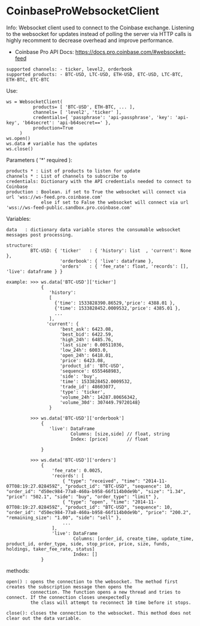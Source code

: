 # CoinbaseProWebsocketClient
Info:
    Websocket client used to connect to the Coinbase exchange. Listening to the websocket for 
    updates instead of polling the server via HTTP calls is highly recomment to decrease overhead and 
    improve performance.
    
   - Coinbase Pro API Docs: https://docs.pro.coinbase.com/#websocket-feed
    
    supported channels: - ticker, level2, orderbook
    supported products: - BTC-USD, LTC-USD, ETH-USD, ETC-USD, LTC-BTC, ETH-BTC, ETC-BTC
    
    
Use:
    
    ws = WebsocketClient(
              products= [ 'BTC-USD', ETH-BTC, ... ], 
              channels= [ 'level2', 'ticker' ], 
              credentials={ 'passphrase': 'api-passphrase', 'key': 'api-key', 'b64secret': 'api-b64secret==' }, 
              production=True
         )
    ws.open()
    ws.data # variable has the updates
    ws.close()
    
Parameters ( '*' required ):

    products * : List of products to listen for update
    channels * : List of channels to subscribe to
    credentials: Dictionary with the API credentials needed to connect to Coinbase
    production : Boolean. if set to True the websocket will connect via url 'wss://ws-feed.pro.coinbase.com' 
                 else if set to False the websocket will connect via url 'wss://ws-feed-public.sandbox.pro.coinbase.com'

Variables:

    data   : dictionary data variable stores the consumable websocket messages post processing. 
    
    structure:
             BTC-USD: { 'ticker'   : { 'history': list  , 'current': None },
                        'orderbook': { 'live': dataframe },
                        'orders'   : { 'fee_rate': float, 'records': [], 'live': dataframe } }
    
    example: >>> ws.data['BTC-USD']['ticker']
                 { 
                    'history': 
                    [ 
                      {'time': 1533828390.86529,'price': 4388.01 }, 
                      {'time': 1533828452.0009532,'price': 4385.01 },
                      ...
                    ], 
                   'current': {
                        'best_ask': 6423.08,
                        'best_bid': 6422.59,
                        'high_24h': 6485.76,
                        'last_size': 0.00511036,
                        'low_24h': 6003.0,
                        'open_24h': 6418.01,
                        'price': 6423.08,
                        'product_id': 'BTC-USD',
                        'sequence': 6555468983,
                        'side': 'buy',
                        'time': 1533828452.0009532,
                        'trade_id': 48603077,
                        'type': 'ticker',
                        'volume_24h': 14287.80656342,
                        'volume_30d': 307449.79720148}
                    }
                 
             >>> ws.data['BTC-USD']['orderbook']
                 {
                    'live': DataFrame
                            Columns: [size,side] // float, string
                            Index: [price]       // float
                            
                 }
                 
             >>> ws.data['BTC-USD']['orders']
                 {
                     'fee_rate': 0.0025,
                     'records': [
                         { "type": "received", "time": "2014-11-07T08:19:27.028459Z", "product_id": "BTC-USD", "sequence": 10, "order_id": "d50ec984-77a8-460a-b958-66f114b0de9b", "size": "1.34", "price": "502.1", "side": "buy", "order_type": "limit" },
                         { "type": "open", "time": "2014-11-07T08:19:27.028459Z", "product_id": "BTC-USD", "sequence": 10, "order_id": "d50ec984-77a8-460a-b958-66f114b0de9b", "price": "200.2", "remaining_size": "1.00", "side": "sell" },
                         ...
                     ],
                     'live': DataFrame
                             Columns: [order_id, create_time, update_time, product_id, order_type, side, stop_price, price, size, funds, holdings, taker_fee_rate, status]
                             Index: []
                 }
    
methods:

    open() : opens the connection to the websocket. The method first creates the subscription message then opens the 
             connection. The function opens a new thread and tries to connect. If the connection closes unexpectedly 
             the class will attempt to reconnect 10 time before it stops.
       
    close(): closes the connection to the websocket. This method does not clear out the data variable.
